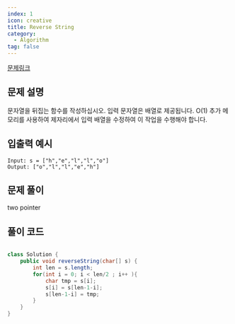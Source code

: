 ```yaml
---
index: 1
icon: creative
title: Reverse String
category:
  - Algorithm
tag: false
---
```


[문제링크](https://leetcode.com/problems/reverse-string/)

## 문제 설명

문자열을 뒤집는 함수를 작성하십시오. 입력 문자열은 배열로 제공됩니다.
O(1) 추가 메모리를 사용하여 제자리에서 입력 배열을 수정하여 이 작업을 수행해야 합니다.

## 입출력 예시

```
Input: s = ["h","e","l","l","o"]
Output: ["o","l","l","e","h"]
```

## 문제 풀이

two pointer

## 풀이 코드

```java

class Solution {
    public void reverseString(char[] s) {
        int len = s.length;
        for(int i = 0; i < len/2 ; i++ ){
            char tmp = s[i];
            s[i] = s[len-1-i];
            s[len-1-i] = tmp;
        }
    }
}
```
